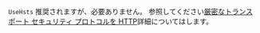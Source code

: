 `UseHsts` 推奨されますが、必要ありません。 参照してください[厳密なトランスポート セキュリティ プロトコルを HTTP](xref:security/enforcing-ssl#http-strict-transport-security-protocol-hsts)詳細についてはします。
